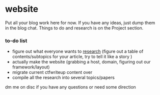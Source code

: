 # website

Put all your blog work here for now. If you have any ideas, just dump them in the blog chat. Things to do and research is on the Project section.

### to-do list

* figure out what everyone wants to [research](https://samsclass.info/197/research.htm) (figure out a table of contents/subtopics for your article, try to tell it like a story )
* actually make the website (grabbing a host, domain, figuring out our framework/layout)
* migrate current ctfwriteup content over
* compile all the research into several topics/papers

dm me on disc if you have any questions or need some direction